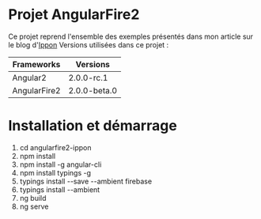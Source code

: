 # Projet AngularFire2

Ce projet reprend l'ensemble des exemples présentés dans mon article sur le blog d'[Ippon](http://blog.ippon.fr/)
Versions utilisées dans ce projet :

| Frameworks   | Versions     | 
| ------------ | ------------ |
| Angular2     | 2.0.0-rc.1   |
| AngularFire2 | 2.0.0-beta.0 |

# Installation et démarrage

1. cd angularfire2-ippon
2. npm install
3. npm install -g angular-cli
4. npm install typings -g
5. typings install --save --ambient firebase
6. typings install --ambient
7. ng build
8. ng serve